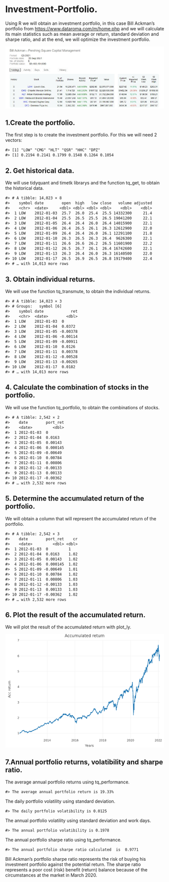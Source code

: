 
<!-- README.md is generated from README.Rmd. Please edit that file -->

# Investment-Portfolio.

<!-- badges: start -->
<!-- badges: end -->

Using R we will obtain an investment portfolio, in this case Bill
Ackman’s portfolio from <https://www.dataroma.com/m/home.php> and we
will calculate its main statistics such as mean average or return,
standard deviation and sharpe ratio, and at the end, we will optimize
the investment portfolio.

![](billackman.JPG)<!-- -->

## 1.Create the portfolio.

The first step is to create the investment portfolio. For this we will
need 2 vectors:

    #> [1] "LOW" "CMG" "HLT" "QSR" "HHC" "DPZ"
    #> [1] 0.2194 0.2141 0.1799 0.1548 0.1264 0.1054

## 2. Get historical data.

We will use tidyquant and timetk librarys and the function tq_get, to
obtain the historical data.

    #> # A tibble: 14,023 × 8
    #>    symbol date        open  high   low close   volume adjusted
    #>    <chr>  <date>     <dbl> <dbl> <dbl> <dbl>    <dbl>    <dbl>
    #>  1 LOW    2012-01-03  25.7  26.0  25.4  25.5 14332300     21.4
    #>  2 LOW    2012-01-04  25.5  26.5  25.5  26.5 19041200     22.1
    #>  3 LOW    2012-01-05  26.4  26.4  26.0  26.4 14015900     22.1
    #>  4 LOW    2012-01-06  26.4  26.5  26.1  26.3 12612900     22.0
    #>  5 LOW    2012-01-09  26.4  26.4  26.0  26.1 12291100     21.8
    #>  6 LOW    2012-01-10  26.3  26.5  26.3  26.4  9626300     22.1
    #>  7 LOW    2012-01-11  26.6  26.6  26.2  26.5 11601900     22.2
    #>  8 LOW    2012-01-12  26.5  26.7  26.1  26.4 16742600     22.1
    #>  9 LOW    2012-01-13  26.3  26.4  26.0  26.3 16140500     22.0
    #> 10 LOW    2012-01-17  26.5  26.9  26.5  26.8 19179400     22.4
    #> # … with 14,013 more rows

## 3. Obtain individual returns.

We will use the function tq_transmute, to obtain the individual returns.

    #> # A tibble: 14,023 × 3
    #> # Groups:   symbol [6]
    #>    symbol date            ret
    #>    <chr>  <date>        <dbl>
    #>  1 LOW    2012-01-03  0      
    #>  2 LOW    2012-01-04  0.0372 
    #>  3 LOW    2012-01-05 -0.00378
    #>  4 LOW    2012-01-06 -0.00114
    #>  5 LOW    2012-01-09 -0.00911
    #>  6 LOW    2012-01-10  0.0126 
    #>  7 LOW    2012-01-11  0.00378
    #>  8 LOW    2012-01-12 -0.00528
    #>  9 LOW    2012-01-13 -0.00265
    #> 10 LOW    2012-01-17  0.0182 
    #> # … with 14,013 more rows

## 4. Calculate the combination of stocks in the portfolio.

We will use the function tq_portfolio, to obtain the combinations of
stocks.

    #> # A tibble: 2,542 × 2
    #>    date        port_ret
    #>    <date>         <dbl>
    #>  1 2012-01-03  0       
    #>  2 2012-01-04  0.0163  
    #>  3 2012-01-05  0.00143 
    #>  4 2012-01-06  0.000145
    #>  5 2012-01-09 -0.00649 
    #>  6 2012-01-10  0.00784 
    #>  7 2012-01-11  0.00806 
    #>  8 2012-01-12 -0.00133 
    #>  9 2012-01-13  0.00133 
    #> 10 2012-01-17 -0.00362 
    #> # … with 2,532 more rows

## 5. Determine the accumulated return of the portfolio.

We will obtain a column that will represent the accumulated return of
the portfolio.

    #> # A tibble: 2,542 × 3
    #>    date        port_ret    cr
    #>    <date>         <dbl> <dbl>
    #>  1 2012-01-03  0         1   
    #>  2 2012-01-04  0.0163    1.02
    #>  3 2012-01-05  0.00143   1.02
    #>  4 2012-01-06  0.000145  1.02
    #>  5 2012-01-09 -0.00649   1.01
    #>  6 2012-01-10  0.00784   1.02
    #>  7 2012-01-11  0.00806   1.03
    #>  8 2012-01-12 -0.00133   1.03
    #>  9 2012-01-13  0.00133   1.03
    #> 10 2012-01-17 -0.00362   1.02
    #> # … with 2,532 more rows

## 6. Plot the result of the accumulated return.

We will plot the result of the accumulated return with plot_ly.

![](README_files/figure-gfm/unnamed-chunk-7-1.png)<!-- -->

## 7.Annual portfolio returns, volatibility and sharpe ratio.

The average annual portfolio returns using tq_performance.

    #> The average annual portfolio return is 19.33%

The daily portfolio volatility using standard deviation.

    #> The daily portfolio volatibility is 0.0125

The annual portfolio volatility using standard deviation and work days.

    #> The annual portfolio volatibility is 0.1978

The annual portfolio sharpe ratio using tq_performance.

    #> The annual portfolio sharpe ratio calculated  is  0.9771

Bill Ackman’s portfolio sharpe ratio represents the risk of buying his
investment portfolio against the potential return. The sharpe ratio
represents a poor cost (risk) benefit (return) balance because of the
circumstances at the market in March 2020.
